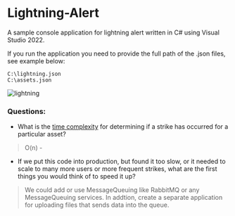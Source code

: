 # Lightning-Alert

A sample console application for lightning alert written in C# using Visual Studio 2022.

If you run the application you need to provide the full path of the .json files, see example below:
```
C:\lightning.json
C:\assets.json
```
![lightning](https://user-images.githubusercontent.com/112358797/195335491-404a3c74-a66a-4178-b511-61eacf80d4e8.jpg)


### Questions:

- What is the [time complexity](https://en.wikipedia.org/wiki/Time_complexity) for determining if a strike has occurred for a particular asset?

> O(n) - 

- If we put this code into production, but found it too slow, or it needed to scale to many more users or more frequent strikes, what are the first things you would think of to speed it up?

> We could add or use MessageQueuing like RabbitMQ or any MessageQueuing services. In addtion, create a separate application for uploading files that sends data into the queue. 
